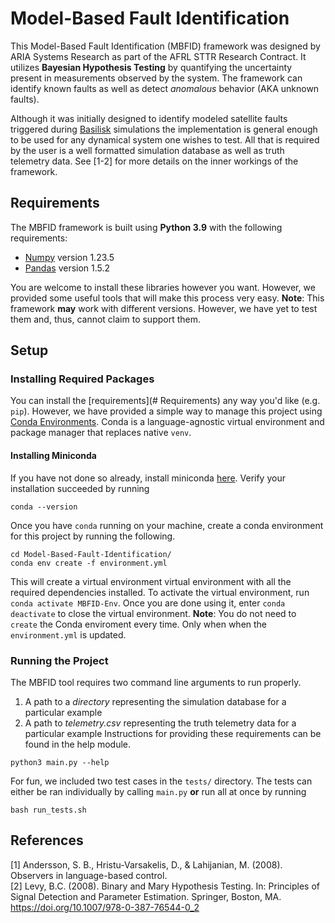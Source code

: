 # Model-Based Fault Identification
This Model-Based Fault Identification (MBFID) framework was designed by ARIA Systems Research as part of the AFRL STTR Research Contract. It utilizes **Bayesian Hypothesis Testing** by quantifying the uncertainty present in measurements observed by the system. The framework can identify known faults as well as detect _anomalous_ behavior (AKA unknown faults). 

Although it was initially designed to identify modeled satellite faults triggered during [Basilisk](https://hanspeterschaub.info/basilisk/) simulations the implementation is general enough to be used for any dynamical system one wishes to test. All that is required by the user is a well formatted simulation database as well as truth telemetry data. See [1-2] for more details on the inner workings of the framework.

## Requirements
The MBFID framework is built using **Python 3.9** with the following requirements:
- [Numpy](https://numpy.org/) version 1.23.5
- [Pandas](https://pandas.pydata.org/) version 1.5.2

You are welcome to install these libraries however you want. However, we provided some useful tools that will make this process very easy. 
**Note**: This framework **may** work with different versions. However, we have yet to test them and, thus, cannot claim to support them.

## Setup
### Installing Required Packages
You can install the [requirements](# Requirements) any way you'd like (e.g. `pip`). However, we have provided a simple way to manage this project using [Conda Environments](https://docs.conda.io/projects/conda/en/stable/). Conda is a language-agnostic virtual environment and package manager that replaces native `venv`. 
#### Installing Miniconda
If you have not done so already, install miniconda [here](https://docs.conda.io/en/latest/miniconda.html). Verify your installation succeeded by running 
```
conda --version
```
Once you have `conda` running on your machine, create a conda environment for this project by running the following. 
```
cd Model-Based-Fault-Identification/
conda env create -f environment.yml
```
This will create a virtual environment virtual environment with all the required dependencies installed. To activate the virtual environment, run 
`conda activate MBFID-Env`. Once you are done using it, enter `conda deactivate` to close the virtual environment. 
**Note**: You do not need to `create` the Conda enviroment every time. Only when when the `environment.yml` is updated.

### Running the Project
The MBFID tool requires two command line arguments to run properly. 
1. A path to a *directory* representing the simulation database for a particular example 
2. A path to *telemetry.csv* representing the truth telemetry data for a particular example
Instructions for providing these requirements can be found in the help module. 
```
python3 main.py --help
```

For fun, we included two test cases in the `tests/` directory. The tests can either be ran individually by calling `main.py` **or** run all at once by running
```
bash run_tests.sh
```

## References
[1] Andersson, S. B., Hristu-Varsakelis, D., & Lahijanian, M. (2008). Observers in language-based control.  
[2] Levy, B.C. (2008). Binary and Mary Hypothesis Testing. In: Principles of Signal Detection and Parameter Estimation. Springer, Boston, MA. https://doi.org/10.1007/978-0-387-76544-0_2
